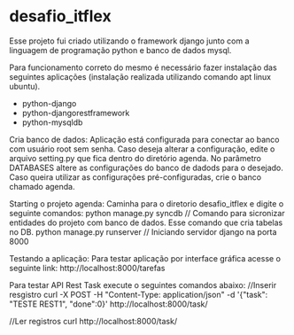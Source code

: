 # desafio_itflex


Esse projeto fui criado utilizando o framework django junto com a linguagem de programação python e banco de dados mysql.

Para funcionamento correto do mesmo é necessário fazer instalação das seguintes aplicações (instalação realizada utilizando comando apt linux ubuntu).
- python-django
- python-djangorestframework
- python-mysqldb

Cria banco de dados:
Aplicação está configurada para conectar ao banco com usuário root sem senha.
Caso deseja alterar a configuração, edite o arquivo setting.py que fica dentro do diretório agenda.
No parâmetro DATABASES altere as configurações do banco de dadods para o desejado.
Caso queira utilizar as configurações pré-configuradas, crie o banco chamado agenda.

Starting o projeto agenda:
Caminha para o diretorio desafio_itflex e digite o seguinte comandos:
python manage.py syncdb // Comando para sicronizar entidades do projeto com banco de dados. Esse comando que cria tabelas no DB.
python manage.py runserver // Iniciando servidor django na porta 8000

Testando a aplicação:
Para testar aplicação por interface gráfica acesse o seguinte link:
http://localhost:8000/tarefas

Para testar API Rest Task execute o seguintes comandos abaixo:
//Inserir resgistro
curl -X POST -H "Content-Type: application/json" -d '{"task": "TESTE REST1", "done":0}' http://localhost:8000/task/

//Ler registros
curl http://localhost:8000/task/

